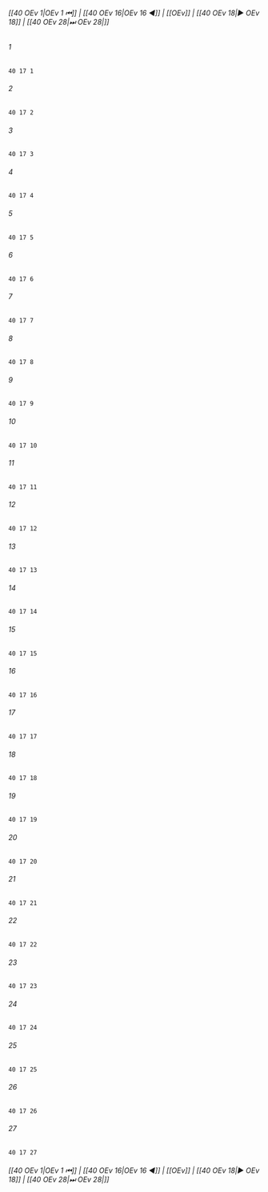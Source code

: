 
###### [[40 OEv 1|OEv 1 ⏮]] | [[40 OEv 16|OEv 16 ◀]] | [[OEv]] | [[40 OEv 18|▶ OEv 18]] | [[40 OEv 28|⏭ OEv 28|]]

###### 1
``` verse
40 17 1 
```
###### 2
``` verse
40 17 2 
```
###### 3
``` verse
40 17 3 
```
###### 4
``` verse
40 17 4 
```
###### 5
``` verse
40 17 5 
```
###### 6
``` verse
40 17 6 
```
###### 7
``` verse
40 17 7 
```
###### 8
``` verse
40 17 8 
```
###### 9
``` verse
40 17 9 
```
###### 10
``` verse
40 17 10 
```
###### 11
``` verse
40 17 11 
```
###### 12
``` verse
40 17 12 
```
###### 13
``` verse
40 17 13 
```
###### 14
``` verse
40 17 14 
```
###### 15
``` verse
40 17 15 
```
###### 16
``` verse
40 17 16 
```
###### 17
``` verse
40 17 17 
```
###### 18
``` verse
40 17 18 
```
###### 19
``` verse
40 17 19 
```
###### 20
``` verse
40 17 20 
```
###### 21
``` verse
40 17 21 
```
###### 22
``` verse
40 17 22 
```
###### 23
``` verse
40 17 23 
```
###### 24
``` verse
40 17 24 
```
###### 25
``` verse
40 17 25 
```
###### 26
``` verse
40 17 26 
```
###### 27
``` verse
40 17 27 
```

###### [[40 OEv 1|OEv 1 ⏮]] | [[40 OEv 16|OEv 16 ◀]] | [[OEv]] | [[40 OEv 18|▶ OEv 18]] | [[40 OEv 28|⏭ OEv 28|]]

